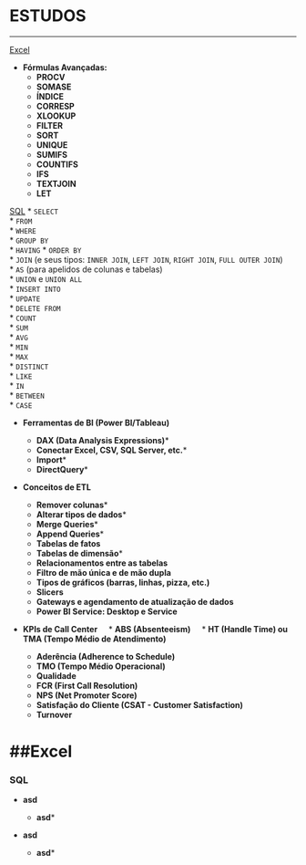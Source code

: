 # ESTUDOS

---

[Excel](#excel)

* **Fórmulas Avançadas:**
    * **PROCV**
    * **SOMASE**
    * **ÍNDICE**
    * **CORRESP**
    * **XLOOKUP**
    * **FILTER**
    * **SORT**
    * **UNIQUE**
    * **SUMIFS**
    * **COUNTIFS**
    * **IFS**
    * **TEXTJOIN**
    * **LET**
  
[SQL](###SQL)
    * `SELECT`  
    * `FROM`  
    * `WHERE`  
    * `GROUP BY`  
    * `HAVING`
    * `ORDER BY`  
    * `JOIN` (e seus tipos: `INNER JOIN`, `LEFT JOIN`, `RIGHT JOIN`, `FULL OUTER JOIN`)  
    * `AS` (para apelidos de colunas e tabelas)  
    * `UNION` e `UNION ALL`  
    * `INSERT INTO`  
    * `UPDATE`  
    * `DELETE FROM`  
    * `COUNT`  
    * `SUM`  
    * `AVG`  
    * `MIN`  
    * `MAX`  
    * `DISTINCT`  
    * `LIKE`  
    * `IN`  
    * `BETWEEN`  
    * `CASE`  
  
* **Ferramentas de BI (Power BI/Tableau)**
    * **DAX (Data Analysis Expressions)***
    * **Conectar Excel, CSV, SQL Server, etc.***
    * **Import***
    * **DirectQuery***

* **Conceitos de ETL**
    * **Remover colunas***
    * **Alterar tipos de dados***
    * **Merge Queries***
    * **Append Queries***
    * **Tabelas de fatos**
    * **Tabelas de dimensão***
    * **Relacionamentos entre as tabelas**
    * **Filtro de mão única e de mão dupla**
    * **Tipos de gráficos (barras, linhas, pizza, etc.)**
    * **Slicers**
    * **Gateways e agendamento de atualização de dados**
    * **Power BI Service: Desktop e Service**

  
* **KPIs de Call Center**
    * **ABS (Absenteeism)**
    * **HT (Handle Time) ou TMA (Tempo Médio de Atendimento)**
    * **Aderência (Adherence to Schedule)**
    * **TMO (Tempo Médio Operacional)**
    * **Qualidade**
    * **FCR (First Call Resolution)**
    * **NPS (Net Promoter Score)**
    * **Satisfação do Cliente (CSAT - Customer Satisfaction)**
    * **Turnover**
 
# ##Excel

### SQL

* **asd**
    * **asd*** 


* **asd**
    * **asd***
